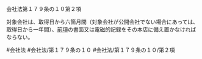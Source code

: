 会社法第１７９条の１０第２項

対象会社は、取得日から六箇月間（対象会社が公開会社でない場合にあっては、取得日から一年間）、[前項](会社法＿＿＿＿第１７９条の１０第１項)の書面又は電磁的記録をその本店に備え置かなければならない。

#会社法
#会社法/第１７９条の１０
#会社法/第１７９条の１０/第２項
